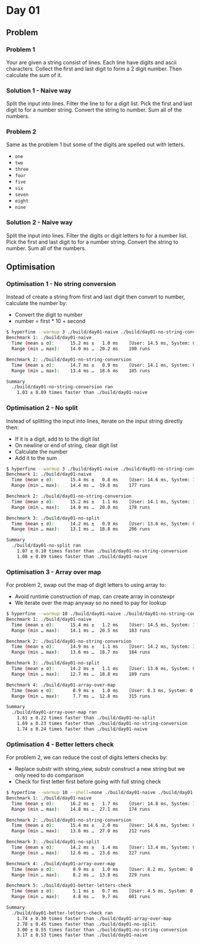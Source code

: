 # Day 01

## Problem

### Problem 1

Your are given a string consist of lines.
Each line have digits and ascii characters.
Collect the first and last digit to form a 2 digit number.
Then calculate the sum of it.

### Solution 1 - Naive way

Split the input into lines.
Filter the line to for a digit list.
Pick the first and last digit to for a number string.
Convert the string to number.
Sum all of the numbers.

### Problem 2

Same as the problem 1 but some of the digits are spelled out with letters.
- `one`
- `two`
- `three`
- `four`
- `five`
- `six`
- `seven`
- `eight`
- `nine`

### Solution 2 - Naive way

Split the input into lines.
Filter the digits or digit letters to for a number list.
Pick the first and last digit to for a number string.
Convert the string to number.
Sum all of the numbers.

## Optimisation

### Optimisation 1 - No string conversion

Instead of create a string from first and last digit then convert to number, calculate the number by:
- Convert the digit to number
- number = first * 10 + second

```bash
$ hyperfine --warmup 3 ./build/day01-naive ./build/day01-no-string-conversion
Benchmark 1: ./build/day01-naive
  Time (mean ± σ):      15.2 ms ±   1.0 ms    [User: 14.5 ms, System: 0.9 ms]
  Range (min … max):    14.0 ms …  20.2 ms    190 runs

Benchmark 2: ./build/day01-no-string-conversion
  Time (mean ± σ):      14.7 ms ±   0.9 ms    [User: 14.1 ms, System: 0.9 ms]
  Range (min … max):    13.4 ms …  18.6 ms    185 runs

Summary
  ./build/day01-no-string-conversion ran
    1.03 ± 0.09 times faster than ./build/day01-naive
```

### Optimisation 2 - No split

Instead of splitting the input into lines, iterate on the input string directly then:
- If it is a digit, add to to the digit list
- On newline or end of string, clear digit list
- Calculate the number
- Add it to the sum

```bash
$ hyperfine --warmup 3 ./build/day01-naive ./build/day01-no-string-conversion ./build/day01-no-split
Benchmark 1: ./build/day01-naive
  Time (mean ± σ):      15.4 ms ±   0.8 ms    [User: 14.6 ms, System: 1.0 ms]
  Range (min … max):    14.4 ms …  19.8 ms    177 runs

Benchmark 2: ./build/day01-no-string-conversion
  Time (mean ± σ):      15.2 ms ±   1.1 ms    [User: 14.1 ms, System: 1.3 ms]
  Range (min … max):    14.0 ms …  20.0 ms    178 runs

Benchmark 3: ./build/day01-no-split
  Time (mean ± σ):      14.2 ms ±   0.9 ms    [User: 13.6 ms, System: 0.9 ms]
  Range (min … max):    13.1 ms …  18.8 ms    206 runs

Summary
  ./build/day01-no-split ran
    1.07 ± 0.10 times faster than ./build/day01-no-string-conversion
    1.08 ± 0.09 times faster than ./build/day01-naive
```

### Optimisation 3 - Array over map

For problem 2, swap out the map of digit letters to using array to:
- Avoid runtime construction of map, can create array in constexpr
- We iterate over the map anyway so no need to pay for lookup

```bash
$ hyperfine --warmup 10 ./build/day01-naive ./build/day01-no-string-conversion ./build/day01-no-split ./build/day01-array-over-map
Benchmark 1: ./build/day01-naive
  Time (mean ± σ):      15.4 ms ±   1.2 ms    [User: 14.5 ms, System: 1.1 ms]
  Range (min … max):    14.1 ms …  20.5 ms    183 runs

Benchmark 2: ./build/day01-no-string-conversion
  Time (mean ± σ):      14.9 ms ±   1.1 ms    [User: 14.2 ms, System: 1.0 ms]
  Range (min … max):    13.6 ms …  18.7 ms    184 runs

Benchmark 3: ./build/day01-no-split
  Time (mean ± σ):      14.2 ms ±   1.1 ms    [User: 13.6 ms, System: 0.9 ms]
  Range (min … max):    12.7 ms …  18.8 ms    189 runs

Benchmark 4: ./build/day01-array-over-map
  Time (mean ± σ):       8.9 ms ±   1.0 ms    [User: 8.3 ms, System: 0.8 ms]
  Range (min … max):     7.7 ms …  12.8 ms    315 runs

Summary
  ./build/day01-array-over-map ran
    1.61 ± 0.22 times faster than ./build/day01-no-split
    1.69 ± 0.23 times faster than ./build/day01-no-string-conversion
    1.74 ± 0.24 times faster than ./build/day01-naive
```

### Optimisation 4 - Better letters check

For problem 2, we can reduce the cost of digits letters checks by:
- Replace substr with string_view, substr construct a new string but we only need to do comparison
- Check for first letter first before going with full string check

```bash
$ hyperfine --warmup 10 --shell=none ./build/day01-naive ./build/day01-no-string-conversion ./build/day01-no-split ./build/day01-array-over-map ./build/day01-better-letters-check
Benchmark 1: ./build/day01-naive
  Time (mean ± σ):      16.2 ms ±   1.7 ms    [User: 14.8 ms, System: 1.3 ms]
  Range (min … max):    14.8 ms …  27.1 ms    174 runs

Benchmark 2: ./build/day01-no-string-conversion
  Time (mean ± σ):      15.4 ms ±   2.0 ms    [User: 14.6 ms, System: 0.7 ms]
  Range (min … max):    13.6 ms …  27.0 ms    212 runs

Benchmark 3: ./build/day01-no-split
  Time (mean ± σ):      14.2 ms ±   1.4 ms    [User: 13.4 ms, System: 0.7 ms]
  Range (min … max):    12.6 ms …  23.6 ms    227 runs

Benchmark 4: ./build/day01-array-over-map
  Time (mean ± σ):       8.9 ms ±   1.0 ms    [User: 8.2 ms, System: 0.7 ms]
  Range (min … max):     8.2 ms …  13.8 ms    229 runs

Benchmark 5: ./build/day01-better-letters-check
  Time (mean ± σ):       5.1 ms ±   0.7 ms    [User: 4.5 ms, System: 0.5 ms]
  Range (min … max):     4.8 ms …   9.7 ms    601 runs

Summary
  ./build/day01-better-letters-check ran
    1.74 ± 0.30 times faster than ./build/day01-array-over-map
    2.78 ± 0.45 times faster than ./build/day01-no-split
    3.00 ± 0.55 times faster than ./build/day01-no-string-conversion
    3.17 ± 0.53 times faster than ./build/day01-naive
```
